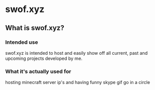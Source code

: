 # swof.xyz
## What is swof.xyz?

### Intended use
swof.xyz is intended to host and easily show off all current, past and upcoming projects developed by me.

### What it's actually used for
hosting minecraft server ip's and having funny skype gif go in a circle

